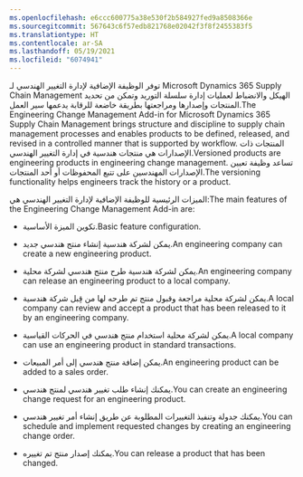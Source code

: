 ```yaml
---
ms.openlocfilehash: e6ccc600775a38e530f2b584927fed9a8508366e
ms.sourcegitcommit: 567643c6f57edb821768e02042f3f8f2455383f5
ms.translationtype: HT
ms.contentlocale: ar-SA
ms.lasthandoff: 05/19/2021
ms.locfileid: "6074941"
---
```

<span data-ttu-id="85627-101">توفر الوظيفة الإضافية لإدارة التغيير الهندسي لـ Microsoft Dynamics 365 Supply Chain Management الهيكل والانضباط لعمليات إدارة سلسلة التوريد وتمكن من تحديد المنتجات وإصدارها ومراجعتها بطريقة خاضعة للرقابة يدعمها سير العمل.</span><span class="sxs-lookup"><span data-stu-id="85627-101">The Engineering Change Management Add-in for Microsoft Dynamics 365 Supply Chain Management brings structure and discipline to supply chain management processes and enables products to be defined, released, and revised in a controlled manner that is supported by workflow.</span></span> <span data-ttu-id="85627-102">المنتجات ذات الإصدارات هي منتجات هندسية في إدارة التغيير الهندسي.</span><span class="sxs-lookup"><span data-stu-id="85627-102">Versioned products are engineering products in engineering change management.</span></span> <span data-ttu-id="85627-103">تساعد وظيفة تعيين الإصدارات المهندسين على تتبع المحفوظات أو أحد المنتجات.</span><span class="sxs-lookup"><span data-stu-id="85627-103">The versioning functionality helps engineers track the history or a product.</span></span>

<span data-ttu-id="85627-104">الميزات الرئيسية للوظيفة الإضافية لإدارة التغيير الهندسي هي:</span><span class="sxs-lookup"><span data-stu-id="85627-104">The main features of the Engineering Change Management Add-in are:</span></span>

- <span data-ttu-id="85627-105">تكوين الميزة الأساسية.</span><span class="sxs-lookup"><span data-stu-id="85627-105">Basic feature configuration.</span></span>

- <span data-ttu-id="85627-106">يمكن لشركة هندسية إنشاء منتج هندسي جديد.</span><span class="sxs-lookup"><span data-stu-id="85627-106">An engineering company can create a new engineering product.</span></span>

- <span data-ttu-id="85627-107">يمكن لشركة هندسية طرح منتج هندسي لشركة محلية.</span><span class="sxs-lookup"><span data-stu-id="85627-107">An engineering company can release an engineering product to a local company.</span></span>

- <span data-ttu-id="85627-108">يمكن لشركة محلية مراجعة وقبول منتج تم طرحه لها من قِبل شركة هندسية.</span><span class="sxs-lookup"><span data-stu-id="85627-108">A local company can review and accept a product that has been released to it by an engineering company.</span></span>

- <span data-ttu-id="85627-109">يمكن لشركة محلية استخدام منتج هندسي في الحركات القياسية.</span><span class="sxs-lookup"><span data-stu-id="85627-109">A local company can use an engineering product in standard transactions.</span></span>

- <span data-ttu-id="85627-110">يمكن إضافة منتج هندسي إلى أمر المبيعات.</span><span class="sxs-lookup"><span data-stu-id="85627-110">An engineering product can be added to a sales order.</span></span>

- <span data-ttu-id="85627-111">يمكنك إنشاء طلب تغيير هندسي لمنتج هندسي.</span><span class="sxs-lookup"><span data-stu-id="85627-111">You can create an engineering change request for an engineering product.</span></span>

- <span data-ttu-id="85627-112">يمكنك جدولة وتنفيذ التغييرات المطلوبة عن طريق إنشاء أمر تغيير هندسي.</span><span class="sxs-lookup"><span data-stu-id="85627-112">You can schedule and implement requested changes by creating an engineering change order.</span></span>

- <span data-ttu-id="85627-113">يمكنك إصدار منتج تم تغييره.</span><span class="sxs-lookup"><span data-stu-id="85627-113">You can release a product that has been changed.</span></span>
